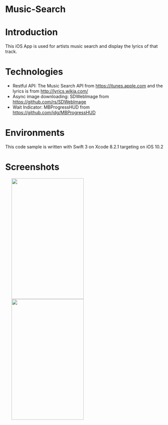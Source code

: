 # Music-Search

# Introduction

This iOS App is used for artists music search and display the lyrics of that track.

# Technologies

* Restful API: The Music Search API from https://itunes.apple.com and the lyrics is from http://lyrics.wikia.com/
* Async image downloading: SDWebImage from https://github.com/rs/SDWebImage
* Wait Indicator: MBProgressHUD from https://github.com/jdg/MBProgressHUD

# Environments
This code sample is written with Swift 3 on Xcode 8.2.1 targeting on iOS 10.2

# Screenshots

<img src="https://github.com/jacky999/Music-Search/wiki/images/MusicSearch-Main.png" height="384" width="230" hspace="20">
<img src="https://github.com/jacky999/Music-Search/wiki/images/MusicSearch-Detail.png" height="384" width="230" hspace="20">
